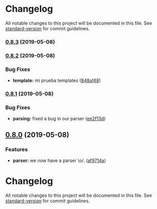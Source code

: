 # Changelog

All notable changes to this project will be documented in this file. See [standard-version](https://github.com/conventional-changelog/standard-version) for commit guidelines.

### [0.8.3](https://github.com/ivanntis/pulse/compare/v0.8.2...v0.8.3) (2019-05-08)



### [0.8.2](https://github.com/ivanntis/pulse/compare/v0.8.1...v0.8.2) (2019-05-08)


### Bug Fixes

* **template:** mi prueba templates ([848af48](https://github.com/ivanntis/pulse/commit/848af48))



### [0.8.1](https://github.com/ivanntis/pulse/compare/v0.8.0...v0.8.1) (2019-05-08)


### Bug Fixes

* **parsing:** fixed a bug in our parser ([ee2f13d](https://github.com/ivanntis/pulse/commit/ee2f13d))



## [0.8.0](https://github.com/ivanntis/pulse/compare/v0.7.0...v0.8.0) (2019-05-08)


### Features

* **parser:** we now have a parser \o/. ([af9714a](https://github.com/ivanntis/pulse/commit/af9714a))



# Changelog

All notable changes to this project will be documented in this file. See [standard-version](https://github.com/conventional-changelog/standard-version) for commit guidelines.
